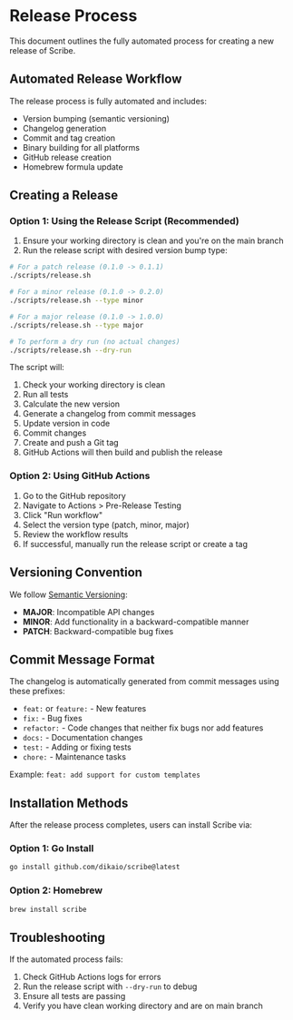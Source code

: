 # Release Process

This document outlines the fully automated process for creating a new release of Scribe.

## Automated Release Workflow

The release process is fully automated and includes:
- Version bumping (semantic versioning)
- Changelog generation
- Commit and tag creation
- Binary building for all platforms
- GitHub release creation
- Homebrew formula update

## Creating a Release

### Option 1: Using the Release Script (Recommended)

1. Ensure your working directory is clean and you're on the main branch
2. Run the release script with desired version bump type:

```bash
# For a patch release (0.1.0 -> 0.1.1)
./scripts/release.sh

# For a minor release (0.1.0 -> 0.2.0)
./scripts/release.sh --type minor

# For a major release (0.1.0 -> 1.0.0)
./scripts/release.sh --type major

# To perform a dry run (no actual changes)
./scripts/release.sh --dry-run
```

The script will:
1. Check your working directory is clean
2. Run all tests
3. Calculate the new version
4. Generate a changelog from commit messages
5. Update version in code
6. Commit changes
7. Create and push a Git tag
8. GitHub Actions will then build and publish the release

### Option 2: Using GitHub Actions

1. Go to the GitHub repository
2. Navigate to Actions > Pre-Release Testing
3. Click "Run workflow"
4. Select the version type (patch, minor, major)
5. Review the workflow results
6. If successful, manually run the release script or create a tag

## Versioning Convention

We follow [Semantic Versioning](https://semver.org/):
- **MAJOR**: Incompatible API changes
- **MINOR**: Add functionality in a backward-compatible manner
- **PATCH**: Backward-compatible bug fixes

## Commit Message Format

The changelog is automatically generated from commit messages using these prefixes:
- `feat:` or `feature:` - New features
- `fix:` - Bug fixes
- `refactor:` - Code changes that neither fix bugs nor add features
- `docs:` - Documentation changes
- `test:` - Adding or fixing tests
- `chore:` - Maintenance tasks

Example: `feat: add support for custom templates`

## Installation Methods

After the release process completes, users can install Scribe via:

### Option 1: Go Install

```bash
go install github.com/dikaio/scribe@latest
```

### Option 2: Homebrew

```bash
brew install scribe
```

## Troubleshooting

If the automated process fails:

1. Check GitHub Actions logs for errors
2. Run the release script with `--dry-run` to debug
3. Ensure all tests are passing
4. Verify you have clean working directory and are on main branch